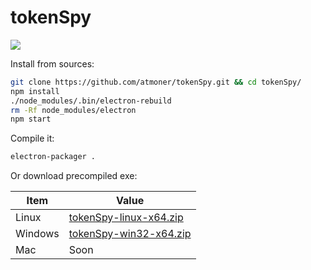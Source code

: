 # tokenSpy

![](https://i.imgur.com/tXAdLGm.png)

Install from sources:
```bash
git clone https://github.com/atmoner/tokenSpy.git && cd tokenSpy/
npm install
./node_modules/.bin/electron-rebuild
rm -Rf node_modules/electron
npm start
```
Compile it:
```bash
electron-packager .
```

Or download precompiled exe:

| Item      | Value |
| --------- | -----|
| Linux  | [tokenSpy-linux-x64.zip](https://github.com/atmoner/tokenSpy/releases/download/untagged-0425a8924818213381c1/tokenSpy-linux-x64.zip "tokenSpy-linux-x64.zip") |
| Windows     | [tokenSpy-win32-x64.zip](https://github.com/atmoner/tokenSpy/releases/download/untagged-0425a8924818213381c1/tokenSpy-win32-x64.zip "tokenSpy-win32-x64.zip") |
| Mac      |   Soon |
